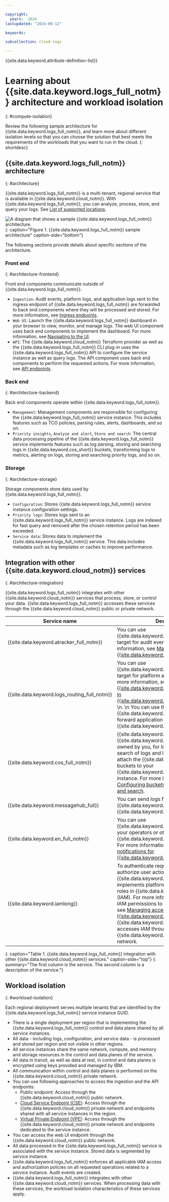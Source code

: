 ```yaml
---

copyright:
  years:  2024
lastupdated: "2024-09-12"

keywords:

subcollection: cloud-logs

---
```


{{site.data.keyword.attribute-definition-list}}


# Learning about {{site.data.keyword.logs_full_notm}} architecture and workload isolation
{: #compute-isolation}

Review the following sample architecture for {{site.data.keyword.logs_full_notm}}, and learn more about different isolation levels so that you can choose the solution that best meets the requirements of the workloads that you want to run in the cloud.
{: shortdesc}

## {{site.data.keyword.logs_full_notm}} architecture
{: #architecture}

{{site.data.keyword.logs_full_notm}} is a multi-tenant, regional service that is available in {{site.data.keyword.cloud_notm}}. With {{site.data.keyword.logs_full_notm}}, you can analyze, process, store, and query your logs. See [List of supported locations](/docs/cloud-logs?topic=cloud-logs-regions).

![A diagram that shows a sample {{site.data.keyword.logs_full_notm}} architecture.](images/architecture-workload-isolation.drawio.svg "{{site.data.keyword.logs_full_notm}} architecture sample."){: caption="Figure 1. {{site.data.keyword.logs_full_notm}} sample architecture" caption-side="bottom"}

The following sections provide details about specific sections of the architecture.

### Front end
{: #architecture-frontend}

Front end components communicate outside of {{site.data.keyword.logs_full_notm}}.

* `Ingestion`: Audit events, platform logs, and application logs sent to the ingress endpoint of {{site.data.keyword.logs_full_notm}} are forwarded to back end components where they will be processed and stored. For more information, see [Ingress endpoints](/docs/cloud-logs?topic=cloud-logs-endpoints_ingress).
* `Web UI`: Launch the {{site.data.keyword.logs_full_notm}} dashboard in your browser to view, monitor, and manage logs. The web UI component uses back end components to implement the dashboard. For more information, see [Navigating to the UI](/docs/cloud-logs?topic=cloud-logs-instance-launch).
* `API`: The {{site.data.keyword.cloud_notm}} Terraform provider as well as the {{site.data.keyword.logs_full_notm}} CLI plug-in uses the {{site.data.keyword.logs_full_notm}} API to configure the service instance as well as query logs. The API component uses back end components to perform the requested actions. For more information, see [API endpoints](/docs/cloud-logs?topic=cloud-logs-endpoints_api).

### Back end
{: #architecture-backend}

Back end components operate within {{site.data.keyword.logs_full_notm}}.

* `Management`: Management components are responsible for configuring the {{site.data.keyword.logs_full_notm}} service instance. This includes features such as TCO policies, parsing rules, alerts, dashboards, and so on.
* `Priority insights`, `Analyze and alert`, `Store and search`: The central data processing pipeline of the {{site.data.keyword.logs_full_notm}} service implements features such as log parsing, storing and searching logs in {{site.data.keyword.cos_short}} buckets, transforming logs to metrics, alerting on logs, storing and searching priority logs, and so on.

### Storage
{: #architecture-storage}

Storage components store data used by {{site.data.keyword.logs_full_notm}}.

* `Configuration`: Stores {{site.data.keyword.logs_full_notm}} service instance configuration settings.
* `Priority logs`: Stores logs sent to an {{site.data.keyword.logs_full_notm}} service instance. Logs are indexed for fast query and removed after the chosen retention period has been exceeded.
* `Service data`: Stores data to implement the {{site.data.keyword.logs_full_notm}} service. This data includes metadata such as log templates or caches to improve performance.

## Integration with other {{site.data.keyword.cloud_notm}} services
{: #architecture-integration}

{{site.data.keyword.logs_full_notm}} integrates with other {{site.data.keyword.cloud_notm}} services that process, store, or control your data. {{site.data.keyword.logs_full_notm}} accesses these services through the {{site.data.keyword.cloud_notm}} public or private network.

| Service name | Description |
|------------|-------------------------------------|
| {{site.data.keyword.atracker_full_notm}} | You can use {{site.data.keyword.logs_full_notm}} as a target for audit events. For more information, see [Managing targets in {{site.data.keyword.atracker_full_notm}}](/docs/atracker?topic=atracker-target_v2). |
| {{site.data.keyword.logs_routing_full_notm}} | You can use {{site.data.keyword.logs_full_notm}} as a target for platform and application logs. For more information, see [Creating an {{site.data.keyword.logs_full_notm}} tenant in {{site.data.keyword.logs_routing_full_notm}}](/docs/logs-router?topic=logs-router-tenant-create&interface=ui).  \n. \n You can use the {{site.data.keyword.agent}} to collect and forward application logs to {{site.data.keyword.logs_full_notm}}.  |
| {{site.data.keyword.cos_full_notm}} | {{site.data.keyword.logs_full_notm}} uses {{site.data.keyword.cos_short}} buckets, owned by you, for long term storage and search of logs and log metrics. You need to attach the {{site.data.keyword.cos_short}} buckets to your {{site.data.keyword.logs_full_notm}} service instance. For more information, see [Configuring buckets for long term storage and search](/docs/cloud-logs?topic=cloud-logs-about-bucket). |
| {{site.data.keyword.messagehub_full}} | You can send logs from {{site.data.keyword.logs_full_notm}} to an {{site.data.keyword.messagehub_full}} topic.  |
| {{site.data.keyword.en_full_notm}} | You can use {{site.data.keyword.en_full_notm}} to notify your operators or other systems about {{site.data.keyword.logs_full_notm}} alerts. For more information, see [Enabling event notifications for {{site.data.keyword.logs_full_notm}}](/docs/cloud-logs?topic=cloud-logs-event-notifications-events). |
| {{site.data.keyword.iamlong}} | To authenticate requests to the service and authorize user actions, {{site.data.keyword.logs_full_notm}} implements platform and service access roles in {{site.data.keyword.iamshort}} (IAM). For more information about required IAM permissions to work with the service, see [Managing access for {{site.data.keyword.logs_full_notm}}](/docs/cloud-logs?topic=cloud-logs-iam).  \n. \n {{site.data.keyword.logs_full_notm}} accesses IAM through {{site.data.keyword.cloud_notm}} public network. |
{: caption="Table 1. {{site.data.keyword.logs_full_notm}}  integration with other {{site.data.keyword.cloud_notm}} services." caption-side="top"}
{: summary="The first column is the service. The second column is a description of the service."}

## Workload isolation
{: #workload-isolation}

Each regional deployment serves multiple tenants that are identified by the {{site.data.keyword.logs_full_notm}} service instance GUID.

* There is a single deployment per region that is implementing the {{site.data.keyword.logs_full_notm}} control and data plane shared by all service instances.
* All data - including logs, configuration, and service data - is processed and stored per region and not visible in other regions.
* All service instances share the same network, compute, and memory and storage resources in the control and data planes of the service.
* All data in transit, as well as data at rest, in control and data planes is encrypted using keys provided and managed by IBM.
* All communication within control and data planes is performed on the {{site.data.keyword.cloud_notm}} private network.
* You can use following approaches to access the ingestion and the API endpoints:
    * Public endpoint: Access through the {{site.data.keyword.cloud_notm}} public network.
    * [Cloud Service Endpoint (CSE)](/docs/account?topic=account-service-endpoints-overview): Access through the {{site.data.keyword.cloud_notm}} private network and endpoints shared with all service instances in the region.
    * [Virtual Private Endpoint (VPE)](/docs/vpc?topic=vpc-about-vpe): Access through the {{site.data.keyword.cloud_notm}} private network and endpoints dedicated to the service instance.
* You can access the web UI endpoint through the {{site.data.keyword.cloud_notm}} public network.
* All data processed in the {{site.data.keyword.logs_full_notm}} service is associated with the service instance. Stored data is segmented by service instance.
* {{site.data.keyword.logs_full_notm}} enforces all applicable IAM access and authorization policies on all requested operations related to a service instance. Audit events are created.
* {{site.data.keyword.logs_full_notm}} integrates with other {{site.data.keyword.cloud_notm}} services. When processing data with these services, the workload isolation characteristics of these services apply.
